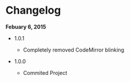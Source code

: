 Changelog
=========

**Febuary 6, 2015**
+ 1.0.1
  + Completely removed CodeMirror blinking

+ 1.0.0
  + Commited Project
